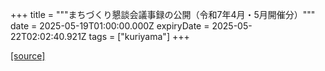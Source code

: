 +++
title = """まちづくり懇談会議事録の公開（令和7年4月・5月開催分）"""
date = 2025-05-19T01:00:00.000Z
expiryDate = 2025-05-22T02:02:40.921Z
tags = ["kuriyama"]
+++


[[source]](https://www.town.kuriyama.hokkaido.jp/site/matikon/31808.html)
